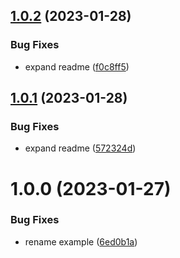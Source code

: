 ## [1.0.2](https://github.com/2people-IT/asterisk-ami-adapter/compare/v1.0.1...v1.0.2) (2023-01-28)


### Bug Fixes

* expand readme ([f0c8ff5](https://github.com/2people-IT/asterisk-ami-adapter/commit/f0c8ff5ba00e6adc747cc4cbdb700885ad89d83f))

## [1.0.1](https://github.com/2people-IT/asterisk-ami-adapter/compare/v1.0.0...v1.0.1) (2023-01-28)


### Bug Fixes

* expand readme ([572324d](https://github.com/2people-IT/asterisk-ami-adapter/commit/572324dcdb843c6dc5869b69f65c121c6de837c7))

# 1.0.0 (2023-01-27)


### Bug Fixes

* rename example ([6ed0b1a](https://github.com/2people-IT/asterisk-ami-adapter/commit/6ed0b1aa72f784a23cbe812e51d2ecf698a09c60))
